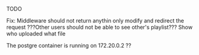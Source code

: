 

TODO

Fix:
Middleware should not return anythin only modify and redirect the request
???Other users should not be able to see other's playlist???
Show who uploaded what file


The postgre container is running on 172.20.0.2 ??